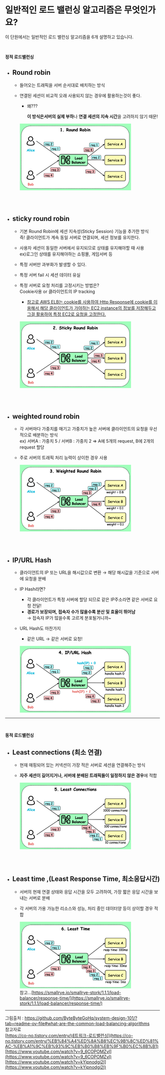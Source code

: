 # 일반적인 로드 밸런싱 알고리즘은 무엇인가요?
이 단원에서는 일반적인 로드 밸런싱 알고리즘을 6개 설명하고 있습니다.
<br>

<br>



**정적 로드밸런싱**

- ## Round robin

    - 들어오는 트래픽을 서버 순서대로 배치하는 방식
    - 연결된 세션이 비교적 오래 사용되지 않는 경우에 활용하는것이 좋다.
        - 왜???
        
            **이 방식은서버의 실제 부하**나 **연결 세션의 지속 시간**을 고려하지 않기 때문!
        
        ![alt text](Image-LB/image.png)<br>
<br>

<br>

- ## sticky round robin

    - 기본 Round Robin에 세션 지속성(Sticky Session) 기능을 추가한 방식<br>
        즉! 클라이언트가 계속 동일 서버로 연결되며, 세션 정보를 유지한다.
    - 사용자 세션이 동일한 서버에서 유지되므로 상태를 유지해야할 때 사용<br>
        ex)로그인 상태를 유지해야하는 쇼핑몰, 게임서버 등
    - 특정 서버만 과부화가 발생할 수 있다.
    - 특정 서버 fail 시 세션 데이터 유실
    - 특정 서버로 요청 처리를 고정시키는 방법은?<br>
        Cookie사용 or 클라이언트의 IP tracking
        - [참고로 AWS ELB는 cookie를 사용하여 Http Response에 cookie를 이용해서 해당 클라이언트가 가야하는 EC2 instance의 정보를 저장해두고 그걸 활용하여 특정 EC2로 요청을 고정한다.](https://aws.amazon.com/ko/blogs/aws/new-elastic-load-balancing-feature-sticky-sessions/)<br>

        ![alt text](Image-LB/image-1.png)<br>
<br>

<br>

- ## weighted round robin

    - 각 서버마다 가중치를 매기고 가중치가 높은 서버에 클라이언트의 요청을 우선적으로 배분하는 방식<br>
    ex) 서버A : 가중치 5 / 서버B : 가중치 2
      ⇒ A에 5개의 request, B에 2개의 request 할당
    - 주로 서버의 트래픽 처리 능력이 상이한 경우 사용<br>

        ![alt text](Image-LB/image-2.png)<br>

<br>

<br>

- ## IP/URL Hash

    - 클라이언트의 IP 또는 URL을 해시값으로 변환 → 해당 해시값을 기준으로 서버에 요청을 분배
    - IP Hash라면?
        - 각 클라이언트가 특정 서버에 할당 되므로 같은 IP주소라면 같은 서버로 요청 전달!
        - **경로가 보장되며, 접속자 수가 많을수록 분산 및 효율이 뛰어남**<br>
        → 접속자 IP가 많을수록 고르게 분포될거니까~

    - URL  Hash도 마찬가지
        - 같은 URL → 같은 서버로 요청!<br>

        ![alt text](Image-LB/image-3.png)<br>

---
<br>

**동적 로드밸런싱**

- ## Least connections (최소 연결)

    - 현재 매핑되어 있는 커넥션이 가장 적은 서버로 세션을 연결해주는 방식
    - **자주 세션이 길어지거나, 서버에 분배된 트래픽들이 일정하지 않은 경우**에 적합<br>

        ![alt text](Image-LB/image-4.png)<br>

<br>

<br>

- ## Least time ,(Least Response Time, 최소응답시간)

    - 서버의 현재 연결 상태와 응답 시간을 모두 고려하여, 가장 짧은 응답 시간을 보내는 서버로 분배
    - 각 서버의 가용 가능한 리소스와 성능, 처리 중인 데이터양 등이 상이할 경우 적합<br>

        ![alt text](Image-LB/image-5.png)<br>
        참고…[https://smallrye.io/smallrye-stork/1.1.1/load-balancer/response-time/](https://smallrye.io/smallrye-stork/1.1.1/load-balancer/response-time/)

---
그림출처 : https://github.com/ByteByteGoHq/system-design-101/?tab=readme-ov-file#what-are-the-common-load-balancing-algorithms<br>
참고자료<br>
[https://co-no.tistory.com/entry/네트워크-로드밸런싱](https://co-no.tistory.com/entry/%EB%84%A4%ED%8A%B8%EC%9B%8C%ED%81%AC-%EB%A1%9C%EB%93%9C%EB%B0%B8%EB%9F%B0%EC%8B%B1)<br>
[https://www.youtube.com/watch?v=9_6COPOMZvI](https://www.youtube.com/watch?v=9_6COPOMZvI)<br>
[https://www.youtube.com/watch?v=kYipnodgi2I](https://www.youtube.com/watch?v=kYipnodgi2I)<br>